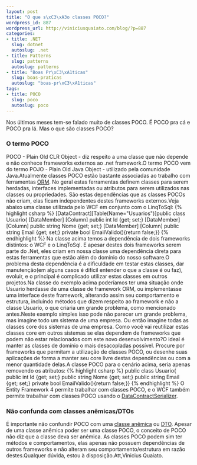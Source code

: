 ```yaml
--- 
layout: post
title: "O que s\xC3\xA3o classes POCO?"
wordpress_id: 887
wordpress_url: http://viniciusquaiato.com/blog/?p=887
categories: 
- title: .NET
  slug: dotnet
  autoslug: .net
- title: Patterns
  slug: patterns
  autoslug: patterns
- title: "Boas Pr\xC3\xA1ticas"
  slug: boas-praticas
  autoslug: "boas-pr\xC3\xA1ticas"
tags: 
- title: POCO
  slug: poco
  autoslug: poco
---
```

Nos últimos meses tem-se falado muito de classes POCO. É POCO pra cá e POCO pra lá. Mas o que são classes POCO?

### O termo POCO
POCO - Plain Old CLR Object - diz respeito a uma classe que não depende e não conhece frameworks externos ao .net framework.O termo POCO vem do termo POJO - Plain Old Java Object - utilizado pela comunidade Java.Atualmente classes POCO estão bastante associadas ao trabalho com ferramentas [ORM](http://msdn.microsoft.com/en-us/library/aa697427%28VS.80%29.aspx). No geral estas ferramentas definem classes para serem herdadas, interfaces implementadas ou atributos para serem utilizados nas classes ou propriedades. São estas dependências que as classes POCOs não criam, elas ficam independentes destes frameworks externos.Veja abaixo uma classe utilizada pelo WCF em conjunto com o LinqToSql:
{% highlight csharp %}
[DataContract][Table(Name="Usuarios")]public class Usuario{    [DataMember]    [Column]    public int Id {get; set;}    [DataMember]    [Column]    public string Nome {get; set;}    [DataMember]    [Column]    public string Email {get; set;}        private bool EmailValido(){return false;}}
{% endhighlight %}
Na classe acima temos a dependência de dois frameworks distintos: o WCF e o LinqToSql. E apesar destes dois frameworks serem parte do .Net, eles criam em nossa classe uma dependência direta para estas ferramentas que estão além do domínio do nosso software.O problema desta dependência é a dificuldade em testar estas classes, dar manutenção(em alguns casos é difícil entender o que a classe é ou faz), evoluir, e o principal é complicado utilizar estas classes em outros projetos.Na classe do exemplo acima poderíamos ter uma situação onde Usuario herdasse de uma classe de framework ORM, ou implementasse uma interface deste framework, alterando assim seu comportamento e estrutura, incluindo métodos que dizem respeito ao framework e não a classe Usuario, o que criaria um grande problema, como mencionado antes.Neste exemplo simples isso pode não parecer um grande problema, mas imagine todo um sistema de uma empresa. Ou então imagine todas as classes core dos sistemas de uma empresa. Como você vai reutilizar estas classes core em outros sistemas se elas dependem de frameworks que podem não estar relacionados com este novo desenvolvimento?O ideal é manter as classes de domínio o mais desacopladas possível. Procure por frameworks que permitam a utilização de classes POCO, ou desenhe suas aplicações de forma a manter seu core livre destas dependências ou com a menor quantidade delas.A classe POCO para o cenário acima, seria apenas removendo os atributos:
{% highlight csharp %}
public class Usuario{    public int Id {get; set;}    public string Nome {get; set;}    public string Email {get; set;}    private bool EmailValido(){return false;}}
{% endhighlight %}
O Entity Framework 4 permite trabalhar com classes POCO, e o WCF também permite trabalhar com classes POCO usando o [DataContractSerializer](http://msdn.microsoft.com/en-us/library/system.runtime.serialization.datacontractserializer.aspx).

### Não confunda com classes anêmicas/DTOs
É importante não confundir POCO com uma [classe anêmica](http://en.wikipedia.org/wiki/Anemic_Domain_Model) ou [DTO](http://en.wikipedia.org/wiki/Data_transfer_object). Apesar de uma classe anêmica poder ser uma classe POCO, o conceito de POCO não diz que a classe deva ser anêmica. As classes POCO podem sim ter métodos e comportamentos, elas apenas não possuem dependências de outros frameworks e não alteram seu comportamento/estrutura em razão destes.Qualquer dúvida, estou à disposição.Att,Vinicius Quaiato.
